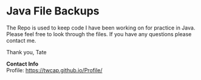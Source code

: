 # Java File Backups

The Repo is used to keep code I have been working on for practice in Java. Please feel free to look through the files. If you have any questions please contact me. 

Thank you,
Tate 

<b>Contact Info</b> </br>
Profile: https://twcap.github.io/Profile/ <br/>


